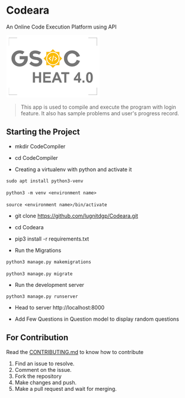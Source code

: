 # Codeara
An Online Code Execution Platform using API

<img src="GSoC.png" width="50%" height="50%">



> This app is used to compile and execute the program with login feature. It also has sample problems and 
user's progress record.

##  Starting the Project 

* mkdir CodeCompiler

* cd CodeCompiler

* Creating a virtualenv with python and activate it
```
sudo apt install python3-venv

python3 -m venv <environment name>

source <environment name>/bin/activate
```

* git clone https://github.com/lugnitdgp/Codeara.git

* cd Codeara

* pip3 install -r requirements.txt

* Run the Migrations
```
python3 manage.py makemigrations

python3 manage.py migrate

``` 
* Run the development server 
```
python3 manage.py runserver

```
* Head to server http://localhost:8000

* Add Few Questions in Question model to display random questions

## For Contribution

Read the <a href="CONTRIBUTING.md">CONTRIBUTING.md</a> to know how to contribute
1. Find an issue to resolve.
2. Comment on the issue.
3. Fork the repository
4. Make changes and push.
5. Make a pull request and wait for merging.



